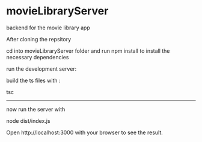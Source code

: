 # movieLibraryServer
backend for the movie library app

After cloning the repsitory

cd into movieLibraryServer folder and run npm install to install the necessary dependencies

run the development server:

build the ts files with :

tsc


----------------------------------------------------------------------------------------------------

now run the server with 

node  dist/index.js

Open http://localhost:3000 with your browser to see the result.
